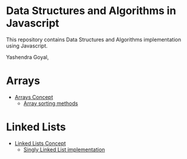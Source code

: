 # Data Structures and Algorithms in Javascript

This repository contains Data Structures and Algorithms implementation using Javascript.

Yashendra Goyal,<br />

# Arrays

* [Arrays Concept](https://github.com/ygoyal25/dsa-javascript/tree/master/data-structures/arrays)
    * [Array sorting methods](/arrays/sort-array.js)

# Linked Lists

* [Linked Lists Concept](https://github.com/ygoyal25/dsa-javascript/tree/master/data-structures/linked-lists)
    * [Singly Linked List implementation](/linked-lists/linked-list.js)
